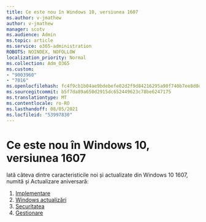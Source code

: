 ```yaml
---
title: Ce este nou în Windows 10, versiunea 1607
ms.author: v-jmathew
author: v-jmathew
manager: scotv
ms.audience: Admin
ms.topic: article
ms.service: o365-administration
ROBOTS: NOINDEX, NOFOLLOW
localization_priority: Normal
ms.collection: Adm_O365
ms.custom:
- "9003960"
- "7016"
ms.openlocfilehash: fc4f9cb1b04ae9bdebefe02d2f9d84216295a90f740b7ee8d0d7e92e478f3357
ms.sourcegitcommit: b5f7da89a650d2915dc652449623c78be6247175
ms.translationtype: MT
ms.contentlocale: ro-RO
ms.lasthandoff: 08/05/2021
ms.locfileid: "53997830"
---
```

# <a name="whats-new-in-windows-10-version-1607"></a>Ce este nou în Windows 10, versiunea 1607

Iată câteva dintre caracteristicile noi și actualizate din Windows 10 1607, numită și Actualizare aniversară:

1. [Implementare](https://go.microsoft.com/fwlink/?linkid=2114462)
2. [Windows actualizări](https://go.microsoft.com/fwlink/?linkid=2114463)
3. [Securitatea](https://go.microsoft.com/fwlink/?linkid=2114270)
4. [Gestionare](https://go.microsoft.com/fwlink/?linkid=2114271)
